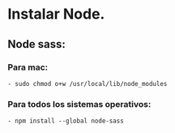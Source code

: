 # Instalar Node.

## Node sass:
### Para mac:
    - sudo chmod o+w /usr/local/lib/node_modules

### Para todos los sistemas operativos:
    - npm install --global node-sass

